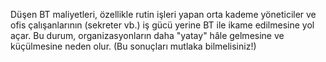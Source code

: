 Düşen BT maliyetleri, özellikle rutin işleri yapan orta kademe yöneticiler ve ofis çalışanlarının (sekreter vb.) iş gücü yerine BT ile ikame edilmesine yol açar. Bu durum, organizasyonların daha "yatay" hâle gelmesine ve küçülmesine neden olur. (Bu sonuçları mutlaka bilmelisiniz!)